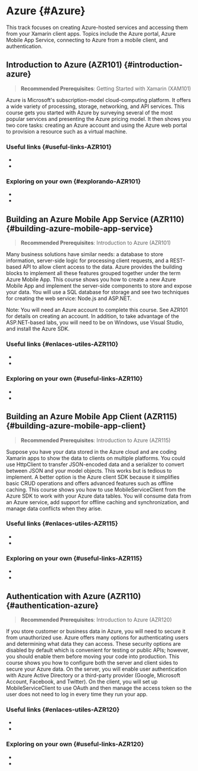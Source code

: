 # Azure {#Azure}

This track focuses on creating Azure-hosted services and accessing them from your Xamarin client apps. Topics include the Azure portal, Azure Mobile App Service, connecting to Azure from a mobile client, and authentication.

## Introduction to Azure (AZR101) {#introduction-azure}

> **Recommended Prerequisites**: Getting Started with Xamarin (XAM101)

Azure is Microsoft's subscription-model cloud-computing platform. It offers a wide variety of processing, storage, networking, and API services. This course gets you started with Azure by surveying several of the most popular services and presenting the Azure pricing model. It then shows you two core tasks: creating an Azure account and using the Azure web portal to provision a resource such as a virtual machine.

### Useful links {#useful-links-AZR101}

- []()
- []()

### Exploring on your own {#explorando-AZR101}

- []()
- []()

## Building an Azure Mobile App Service (AZR110) {#building-azure-mobile-app-service}

> **Recommended Prerequisites**: Introduction to Azure (AZR101)

Many business solutions have similar needs: a database to store information, server-side logic for processing client requests, and a REST-based API to allow client access to the data. Azure provides the building blocks to implement all these features grouped together under the term Azure Mobile App. This course shows you how to create a new Azure Mobile App and implement the server-side components to store and expose your data. You will use a SQL database for storage and see two techniques for creating the web service: Node.js and ASP.NET. 

Note: You will need an Azure account to complete this course. See AZR101 for details on creating an account. In addition, to take advantage of the ASP.NET-based labs, you will need to be on Windows, use Visual Studio, and install the Azure SDK.

### Useful links {#enlaces-utiles-AZR110}

- []()
- []()

### Exploring on your own {#useful-links-AZR110}

- []()
- []()

## Building an Azure Mobile App Client (AZR115) {#building-azure-mobile-app-client}

> **Recommended Prerequisites**: Introduction to Azure (AZR115)

Suppose you have your data stored in the Azure cloud and are coding Xamarin apps to show the data to clients on multiple platforms. You could use HttpClient to transfer JSON-encoded data and a serializer to convert between JSON and your model objects. This works but is tedious to implement. A better option is the Azure client SDK because it simplifies basic CRUD operations and offers advanced features such as offline caching. This course shows you how to use MobileServiceClient from the Azure SDK to work with your Azure data tables. You will consume data from an Azure service, add support for offline caching and synchronization, and manage data conflicts when they arise.

### Useful links {#enlaces-utiles-AZR115}

- []()
- []()

### Exploring on your own {#useful-links-AZR115}

- []()
- []()

## Authentication with Azure  (AZR110) {#authentication-azure}

> **Recommended Prerequisites**: Introduction to Azure (AZR120)

If you store customer or business data in Azure, you will need to secure it from unauthorized use. Azure offers many options for authenticating users and determining what data they can access. These security options are disabled by default which is convenient for testing or public APIs; however, you should enable them before moving your code into production. This course shows you how to configure both the server and client sides to secure your Azure data. On the server, you will enable user authentication with Azure Active Directory or a third-party provider (Google, Microsoft Account, Facebook, and Twitter). On the client, you will set up MobileServiceClient to use OAuth and then manage the access token so the user does not need to log in every time they run your app.

### Useful links {#enlaces-utiles-AZR120}

- []()
- []()

### Exploring on your own {#useful-links-AZR120}

- []()
- []()
